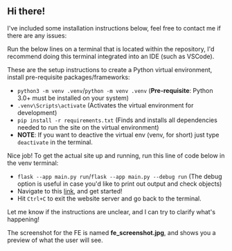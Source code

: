 ## Hi there!

I've included some installation instructions below, feel free to contact me if there are any issues:

Run the below lines on a terminal that is located within the repository, I'd recommend doing this terminal integrated into an IDE (such as VSCode). 

These are the setup instructions to create a Python virtual environment, install pre-requisite packages/frameworks:
- `python3 -m venv .venv`/`python -m venv .venv` (**Pre-requisite**: Python 3.0+ must be installed on your system)
- `.venv\Scripts\activate` (Activates the virtual environment for development)
- `pip install -r requirements.txt` (Finds and installs all dependencies needed to run the site on the virtual environment)
- **NOTE**: If you want to deactive the virtual env (venv, for short) just type `deactivate` in the terminal. 

Nice job! To get the actual site up and running, run this line of code below in the venv terminal:
- `flask --app main.py run`/`flask --app main.py --debug run` (The debug option is useful in case you'd like to print out output and check objects)
- Navigate to this [link](http://127.0.0.1:5000/), and get started!
- Hit `Ctrl+C` to exit the website server and go back to the terminal.

Let me know if the instructions are unclear, and I can try to clarify what's happening!

The screenshot for the FE is named **fe_screenshot.jpg**, and shows you a preview of what the user will see.